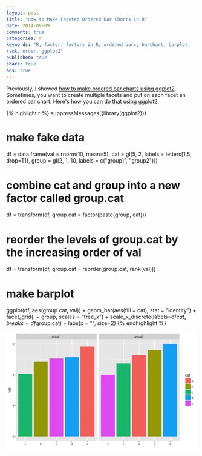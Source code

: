 ```yaml
---
layout: post
title: "How to Make Faceted Ordered Bar Charts in R"
date: 2014-09-09 
comments: true
categories: r
keywords: "R, factor, factors in R, ordered bars, barchart, barplot,
rank, order, ggplot2"
published: true
share: true
ads: true
---
```


Previously, I showed [how to make ordered bar charts using ggplot2](http://masterr.org/r/how-to-work-with-factors-in-r/). Sometimes, you want to create multiple facets and put on each facet an ordered bar chart. Here's how you can do that using ggplot2.

{% highlight r %}
suppressMessages({library(ggplot2)})

# make fake data
df = data.frame(val = rnorm(10, mean=5),
                cat = gl(5, 2, labels = letters[1:5, drop=T]),
                group = gl(2, 1, 10, labels = c("group1", "group2")))

# combine cat and group into a new factor called group.cat
df = transform(df, group.cat = factor(paste(group, cat)))

# reorder the levels of group.cat by the increasing order of val
df = transform(df, group.cat = reorder(group.cat, rank(val)))

# make barplot
ggplot(df, aes(group.cat, val)) +
        geom_bar(aes(fill = cat), stat = "identity") +
        facet_grid(. ~ group, scales = "free_x") +
        scale_x_discrete(labels=df$cat, breaks=df$group.cat) + 
        labs(x = "", size=2)
{% endhighlight %}

![center](/../figs/2014-09-09-how-to-make-faceted-ordered-bar-charts-in-r/unnamed-chunk-1-1.png)
